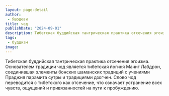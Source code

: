 ```yaml
---
layout: page-detail
author:
 - Яшодеви
title: чод
publishDate: "2024-09-01"
description: Тибетская буддийская тантрическая практика отсечения эгоизма. Основателем традиции чод является тибетская йогиня Мачиг Лабдрон, соединившая элементы бонских шаманских традиций с учениями Праджня парамита сутры и традициями дзогчен. Слово чод переводится с тибетского как отсечение, что означает устранение всех чувств, ощущений и привязанностей на пути к пробуждению.
tags:
 - буддизм
image: 
---
```


Тибетская буддийская тантрическая практика отсечения эгоизма. Основателем традиции чод является тибетская йогиня Мачиг Лабдрон, соединившая элементы бонских шаманских традиций с учениями Праджня парамита сутры и традициями дзогчен. Слово чод переводится с тибетского как отсечение, что означает устранение всех чувств, ощущений и привязанностей на пути к пробуждению.

